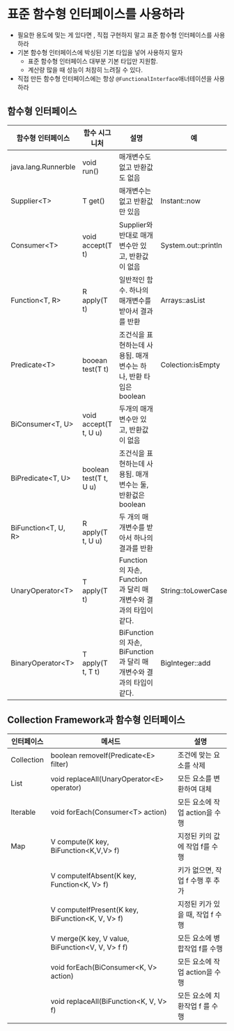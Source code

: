 # 표준 함수형 인터페이스를 사용하라
* 필요한 용도에 밎는 게 있다면 , 직접 구현하지 말고 표준 함수형 인터페이스를 사용하라
* 기본 함수형 인터페이스에 박싱된 기본 타입을 넣어 사용하지 말자
    * 표준 함수형 인터페이스 대부분 기본 타입만 지원함.
    * 계산량 많을 때 성능이 처참히 느려질 수 있다.
* 직접 만든 함수형 인터페이스에는 항상 `@FunctionalInterface`애너테이션을 사용하라

## 함수형 인터페이스
함수형 인터페이스|함수 시그니처|설명|예
-|-|-|-
java.lang.Runnerble|void run()|매개변수도 없고 반환값도 없음
Supplier\<T>|T get()|매개변수는 없고 반환값만 있음|Instant::now
Consumer\<T>|void accept(T t)|Supplier와 반대로 매개변수만 있고, 반환값이 없음|System.out::println
Function\<T, R>|R apply(T t)|일반적인 함수. 하나의 매개변수를 받아서 결과를 반환|Arrays::asList
Predicate\<T>|booean test(T t)|조건식을 표현하는데 사용됨. 매개변수는 하나, 반환 타입은 boolean|Colection:isEmpty
BiConsumer\<T, U>|void accept(T t, U u)|두개의 매개변수만 있고, 반환값이 없음
BiPredicate\<T, U>|boolean test(T t, U u)|조건식을 표현하는데 사용됨. 매개변수는 둘, 반환겂은 boolean
BiFunction\<T, U, R>|R apply(T t, U u)|두 개의 매개변수를 받아서 하나의 결과를 반환
UnaryOperator\<T>|T apply(T t)|Function의 자손, Function과 달리 매개변수와 결과의 타입이 같다.|String::toLowerCase
BinaryOperator\<T>|T apply(T t, T t)|BiFunction의 자손, BiFunction과 달리 매개변수와 결과의 타입이 같다.|BigInteger::add

## Collection Framework과 함수형 인터페이스

인터페이스|메서드|설명
-|-|-
Collection|boolean removeIf(Predicate\<E> filter)|조건에 맞는 요소를 삭제
List|void replaceAll(UnaryOperator\<E> operator)|모든 요소를 변환하여 대체
Iterable|void forEach(Consumer\<T>  action)|모든 요소에 작업 action을 수행
Map|V compute(K key, BiFunction<K,V,V> f)|지정된 키의 값에 작업 f를 수행
||V computeIfAbsent(K key, Function\<K, V> f)|키가 없으면, 작업 f 수행 후 추가
||V computeIfPresent(K key, BiFunction\<K, V, V> f)|지정된 키가 있을 때, 작업 f 수행
||V merge(K key, V value, BiFunction\<V, V, V> f f)|모든 요소에 병합작업 f를 수행
||void forEach(BiConsumer\<K, V> action)|모든 요소에 작업 action을 수행
||void replaceAll(BiFunction\<K, V, V> f)|모든 요소에 치환작업 f 를 수행

